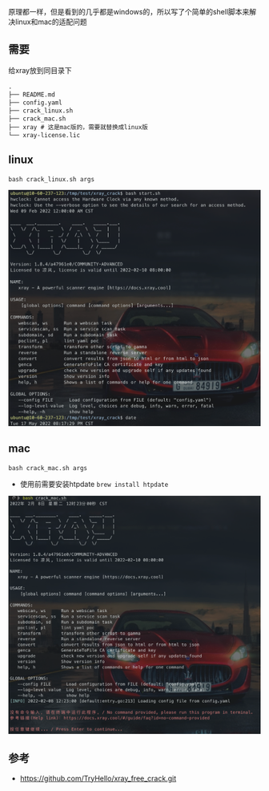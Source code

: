 原理都一样，但是看到的几乎都是windows的，所以写了个简单的shell脚本来解决linux和mac的适配问题

## 需要

给xray放到同目录下

```
.
├── README.md
├── config.yaml
├── crack_linux.sh
├── crack_mac.sh
├── xray # 这是mac版的，需要就替换成linux版
└── xray-license.lic
```



## linux

```shell
bash crack_linux.sh args
```

![image-20220517201803837](README.assets/image-20220517201803837.png)

## mac

```shell
bash crack_mac.sh args
```

* 使用前需要安装htpdate `brew install htpdate`

![image-20220517201521883](README.assets/image-20220517201521883.png)

## 参考

* https://github.com/TryHello/xray_free_crack.git

